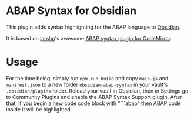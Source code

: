 # ABAP Syntax for Obsidian

This plugin adds syntax highlighting for the ABAP language to [Obsidian](https://obsidian.md/).

It is based on [larshp](https://github.com/larshp/)'s awesome [ABAP syntax plugin for CodeMirror](https://github.com/larshp/codemirror-abap).

# Usage

For the time being, simply run `npm run build` and copy `main.js` and `manifest.json` to a new folder `obsidian-abap-syntax` in your vault's `.obsidian/plugins` folder. Reload your vault in Obsidian, then in Settings go to Community Plugins and enable the ABAP Syntax Support plugin. After that, if you begin a new code code block with "\`\`\`abap" then ABAP code inside it will be highlighted.
